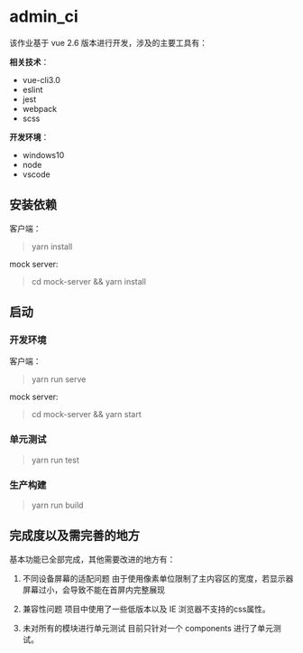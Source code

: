 # admin_ci

该作业基于 vue 2.6 版本进行开发，涉及的主要工具有：

**相关技术**：
- vue-cli3.0
- eslint
- jest
- webpack
- scss

**开发环境**：

- windows10
- node
- vscode

## 安装依赖

客户端：
> yarn install

mock server: 
> cd mock-server && yarn install

## 启动

### 开发环境

客户端：
> yarn run serve

mock server: 
> cd mock-server && yarn start

### 单元测试

> yarn run test

### 生产构建

> yarn run build

## 完成度以及需完善的地方

基本功能已全部完成，其他需要改进的地方有：

1. 不同设备屏幕的适配问题
由于使用像素单位限制了主内容区的宽度，若显示器屏幕过小，会导致不能在首屏内完整展现

2. 兼容性问题
项目中使用了一些低版本以及 IE 浏览器不支持的css属性。

3. 未对所有的模块进行单元测试
目前只针对一个 components 进行了单元测试。


